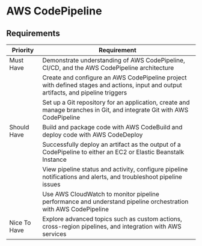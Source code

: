 # AWS CodePipeline

## Requirements

| Priority     | Requirement                                                                                                  |
|--------------|--------------------------------------------------------------------------------------------------------------|
| Must Have    | Demonstrate understanding of AWS CodePipeline, CI/CD, and the AWS CodePipeline architecture                   |
|     | Create and configure an AWS CodePipeline project with defined stages and actions, input and output artifacts, and pipeline triggers   |
|     | Set up a Git repository for an application, create and manage branches in Git, and integrate Git with AWS CodePipeline |
| Should Have  | Build and package code with AWS CodeBuild and deploy code with AWS CodeDeploy                                 |
|   | Successfully deploy an artifact as the output of a CodePipeline to either an EC2 or Elastic Beanstalk Instance |
|   | View pipeline status and activity, configure pipeline notifications and alerts, and troubleshoot pipeline issues |
|   | Use AWS CloudWatch to monitor pipeline performance and understand pipeline orchestration with AWS CodePipeline |
| Nice To Have | Explore advanced topics such as custom actions, cross-region pipelines, and integration with AWS services     |